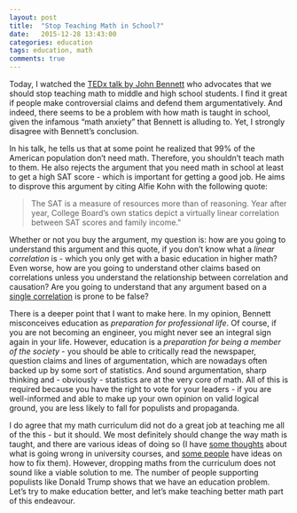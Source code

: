 ```yaml
---
layout: post
title:  "Stop Teaching Math in School?"
date:   2015-12-28 13:43:00
categories: education
tags: education, math
comments: true
---
```


Today, I watched the [TEDx talk by John Bennett](https://www.youtube.com/watch?v=xyowJZxrtbg) who advocates that we should stop teaching math to middle and high school students. 
I find it great if people make controversial claims and defend them argumentatively. And indeed, there seems to be a problem with how math is taught in school, given the infamous “math anxiety” that Bennett is alluding to. Yet, I strongly disagree with Bennett’s conclusion. 

In his talk, he tells us that at some point he realized that 99% of the American population don’t need math. Therefore, you shouldn’t teach math to them. He also rejects the argument that you need math in school at least to get a high SAT score - which is important for getting a good job. He aims to disprove this argument by citing Alfie Kohn with the following quote:

> The SAT is a measure of resources more than of reasoning. Year after year, College Board’s own statics depict a virtually linear correlation between SAT scores and family income."

Whether or not you buy the argument, my question is: how are you going to understand this argument and this quote, if you don’t know what a *linear correlation* is - which you only get with a basic education in higher math?
Even worse, how are you going to understand other claims based on correlations unless you understand the relationship between correlation and causation? Are you going to understand that any argument based on a [single correlation](http://www.tylervigen.com/spurious-correlations) is prone to be false? 

There is a deeper point that I want to make here. In my opinion, Bennett misconceives education as *preparation for professional life*. Of course, if you are not becoming an engineer, you might never see an integral sign again in your life. However, education is a *preparation for being a member of the society* - you should be able to critically read the newspaper, question claims and lines of argumentation, which are nowadays often backed  up by some sort of statistics.
And sound argumentation, sharp thinking and - obviously - statistics are at the very core of math. All of this is required because you have the right to vote for your leaders - if  you are well-informed and able to make up your own opinion on valid logical ground, you are less likely to fall for populists and propaganda.

I do agree that my math curriculum did not do a great job at teaching me all of the this - but it should. We most definitely should change the way math is taught, and there are various ideas of doing so (I have [some thoughts](/intuitivemi/2015/07/19/why-no-formulas.html) about what is going wrong in university courses, and [some people](https://www.youtube.com/watch?v=fu-gFkuls_c) have ideas on how to fix them). However, dropping maths from the curriculum does not sound like a viable solution to me. 
The number of people supporting populists like Donald Trump shows that we have an education problem. Let’s try to make education better, and let’s make teaching better math part of this endeavour.



